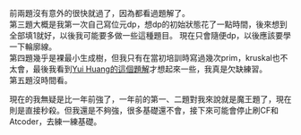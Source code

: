 前兩題沒有意外的很快就過了，因為都看過題解了。  
第三題大概是我第一次自己寫位元dp，想dp的初始狀態花了一點時間，後來想到全部填1就好，以後我可能要多做一些這種題目。
現在只會隨便dp，以後應該要學一下輪廓線。    
第四題幾乎是裸最小生成樹，但我只有在當初培訓時寫過幾次prim，kruskal也不太會，最後我看到[Yui Huang的這個題解](https://yuihuang.com/tioj-1211/)才想起來一些，我真是欠缺練習。  
第五題沒時間看。  
  
現在的我無疑是比一年前強了，一年前的第一、二題對我來說就是魔王題了，現在則是直接秒殺。但我還是不夠強，很多基礎還不會，接下來可能會停止刷CF和Atcoder，去練一練基礎。  
